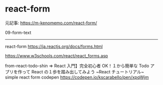 # react-form

元記事: https://m-kenomemo.com/react-form/

09-form-text

---

react-form
https://ja.reactjs.org/docs/forms.html

https://www.w3schools.com/react/react_forms.asp


from-react-todo-shin =>
React 入門】完全初心者 OK！１から簡単な Todo アプリを作って React の１歩を踏み出してみよう ~React チュートリアル~
simple react form codepen
https://codepen.io/kscarabello/pen/xpqWjm
